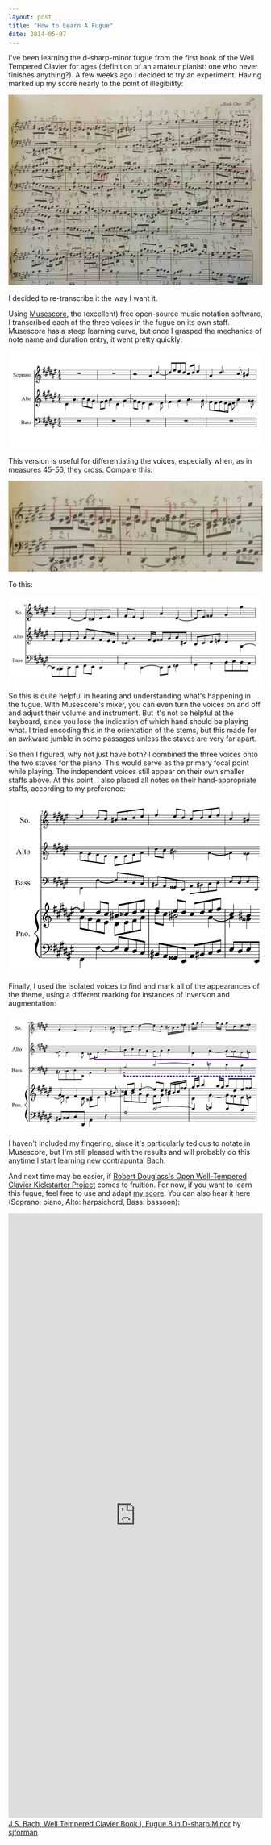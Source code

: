 ```yaml
---
layout: post
title: "How to Learn A Fugue"
date: 2014-05-07
---
```


I've been learning the d-sharp-minor fugue from the first book of the Well Tempered Clavier for ages (definition of an amateur pianist: one who never finishes anything?). A few weeks ago I decided to try an experiment. Having marked up my score nearly to the point of illegibility:

![Marked-up Dover score](/assets/dover-annotated.jpg)

I decided to re-transcribe it the way I want it. 

Using [Musescore](http://musescore.org/), the (excellent) free open-source music notation software, I transcribed each of the three voices in the fugue on its own staff. Musescore has a steep learning curve, but once I grasped the mechanics of note name and duration entry, it went pretty quickly:

![3-voices-separated](/assets/voices-separate.png)

This version is useful for differentiating the voices, especially when, as in measures 45-56, they cross. Compare this: 

![voices-crossing-1](/assets/voices-crossing-1.jpg)

To this: 

![voices-crossing-2](/assets/voices-crossing-2.png)

So this is quite helpful in hearing and understanding what's happening in the fugue. With Musescore's mixer, you can even turn the voices on and off and adjust their volume and instrument. But it's not so helpful at the keyboard, since you lose the indication of which hand should be playing what. I tried encoding this in the orientation of the stems, but this made for an awkward jumble in some passages unless the staves are very far apart.

So then I figured, why not just have both? I combined the three voices onto the two staves for the piano. This would serve as the primary focal point while playing. The independent voices still appear on their own smaller staffs above. At this point, I also placed all notes on their hand-appropriate staffs, according to my preference: 

![with-piano-staff](/assets/with-piano.png)

Finally, I used the isolated voices to find and mark all of the appearances of the theme, using a different marking for instances of inversion and augmentation: 

![theme-marked](/assets/theme-marked.png)

I haven't included my fingering, since it's particularly tedious to notate in Musescore, but I'm still pleased with the results and will probably do this anytime I start learning new contrapuntal Bach. 

And next time may be easier, if [Robert Douglass's Open Well-Tempered Clavier Kickstarter Project](https://www.kickstarter.com/projects/opengoldberg/open-well-tempered-clavier-bah-to-bach) comes to fruition. For now, if you want to learn this fugue, feel free to use and adapt [my score](http://musescore.com/user/191228/scores/187136). You can also hear it here (Soprano: piano, Alto: harpsichord, Bass: bassoon):

<iframe width="100%" height="1200" src="http://musescore.com/user/191228/scores/187409/embed" frameborder="0"></iframe><span><a href="http://musescore.com/user/191228/scores/187409">J.S. Bach, Well Tempered Clavier Book I, Fugue 8 in D-sharp Minor</a> by <a href="http://musescore.com/user/191228">sjforman</a></span> 
